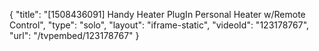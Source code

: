 {
    "title": "[1508436091] Handy Heater PlugIn Personal Heater w\/Remote Control",
    "type": "solo",
    "layout": "iframe-static",
    "videoId": "123178767",
    "url": "\/tvpembed\/123178767"
}